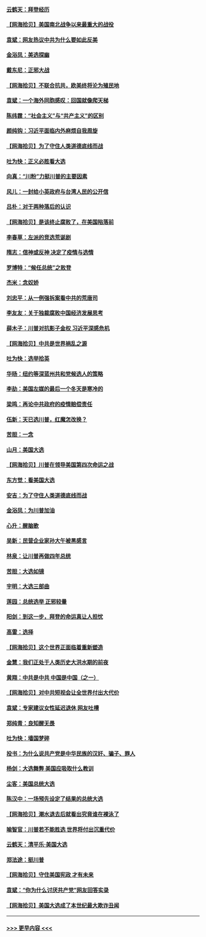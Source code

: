 #### [云鹤天：拜登经历](../pages/nsc993/n12567294.md?t=11222103) 
#### [【网海拾贝】美国南北战争以来最重大的战役](../pages/nsc993/n12567247.md?t=11222103) 
#### [袁斌：网友热议中共为什么要如此反美](../pages/nsc993/n12567162.md?t=11222103) 
#### [金浴凤：美选探幽](../pages/nsc993/n12567147.md?t=11222103) 
#### [戴东尼：正邪大战](../pages/nsc993/n12567033.md?t=11222103) 
#### [【网海拾贝】不联合抗共，欧美终将沦为殖民地](../pages/nsc993/n12565068.md?t=11222103) 
#### [袁斌：一个海外同胞感叹：回国就像爬天梯](../pages/nsc993/n12564986.md?t=11222103) 
#### [陈纬霆：“社会主义”与“共产主义”的区别](../pages/nsc993/n12562417.md?t=11222103) 
#### [颜纯钩：习近平面临内外麻烦自我周旋](../pages/nsc993/n12563356.md?t=11222103) 
#### [【网海拾贝】为了守住人类道德底线而战](../pages/nsc993/n12562542.md?t=11222103) 
#### [吐为快：正义必胜看大选](../pages/nsc993/n12561967.md?t=11222103) 
#### [向真：“川粉”力挺川普的主要因素](../pages/nsc993/n12560774.md?t=11222103) 
#### [风儿：一封给小英政府与台湾人民的公开信](../pages/nsc993/n12560581.md?t=11222103) 
#### [吕朴：对于两种落后的认识](../pages/nsc993/n12560492.md?t=11222103) 
#### [【网海拾贝】是该终止腐败了，在美国陷落前](../pages/nsc993/n12559936.md?t=11222103) 
#### [李春草：左派的竞选荒诞剧](../pages/nsc993/n12558380.md?t=11222103) 
#### [隋志：信神或反神 决定了疫情与选情](../pages/nsc993/n12558255.md?t=11222103) 
#### [罗博特：“候任总统”之败登](../pages/nsc993/n12558189.md?t=11222103) 
#### [杰米：念奴娇](../pages/nsc993/n12558174.md?t=11222103) 
#### [刘忠平：从一例强拆案看中共的荒唐司](../pages/nsc993/n12558036.md?t=11222103) 
#### [李友友：关于独裁腐败中国经济发展思考](../pages/nsc993/n12558004.md?t=11222103) 
#### [薛木子：川普对抗影子金权 习近平深感危机](../pages/nsc993/n12557342.md?t=11222103) 
#### [【网海拾贝】中共是世界祸乱之源](../pages/nsc993/n12555353.md?t=11222103) 
#### [吐为快：选举拾英](../pages/nsc993/n12555041.md?t=11222103) 
#### [华旸：纽约等深蓝州共和党候选人的策略](../pages/nsc993/n12554309.md?t=11222103) 
#### [李劼：美国左媒的最后一个冬天是寒冷的](../pages/nsc993/n12552947.md?t=11222103) 
#### [梁鸣：再论中共政府的疫情赔偿责任](../pages/nsc993/n12553012.md?t=11222103) 
#### [伍新：天已选川普，红魔怎改换？](../pages/nsc993/n12552970.md?t=11222103) 
#### [苦胆：一念](../pages/nsc993/n12552957.md?t=11222103) 
#### [山月：美国大选](../pages/nsc993/n12552446.md?t=11222103) 
#### [【网海拾贝】川普在领导美国第四次命运之战](../pages/nsc993/n12551973.md?t=11222103) 
#### [东方觉：看美国大选](../pages/nsc993/n12551647.md?t=11222103) 
#### [安吉：为了守住人类道德底线而战](../pages/nsc993/n12551111.md?t=11222103) 
#### [金浴凤：为川普加油](../pages/nsc993/n12551085.md?t=11222103) 
#### [心升：醒脑歌](../pages/nsc993/n12550984.md?t=11222103) 
#### [吴新：民营企业家孙大午被黑感言](../pages/nsc993/n12550656.md?t=11222103) 
#### [林泉：让川普再做四年总统](../pages/nsc993/n12550640.md?t=11222103) 
#### [苦胆：大选如镜](../pages/nsc993/n12550630.md?t=11222103) 
#### [宇明：大选三部曲](../pages/nsc993/n12550603.md?t=11222103) 
#### [莲园：总统选举 正邪较量](../pages/nsc993/n12550594.md?t=11222103) 
#### [阳剑：到这一步，拜登的命运真让人担忧](../pages/nsc993/n12549093.md?t=11222103) 
#### [高雷：选择](../pages/nsc993/n12549087.md?t=11222103) 
#### [【网海拾贝】这个世界正面临着重新塑造](../pages/nsc993/n12548326.md?t=11222103) 
#### [金慧：我们正处于人类历史大洪水期的前夜](../pages/nsc993/n12547914.md?t=11222103) 
#### [黄翔：中共是中共 中国是中国（之一）](../pages/nsc993/n12547576.md?t=11222103) 
#### [【网海拾贝】对中共短视会让全世界付出大代价](../pages/nsc993/n12546043.md?t=11222103) 
#### [袁斌：专家建议女性延迟退休 网友吐槽](../pages/nsc993/n12545424.md?t=11222103) 
#### [郑纯青：良知醒无畏](../pages/nsc993/n12545394.md?t=11222103) 
#### [吐为快：墙国梦碎](../pages/nsc993/n12545309.md?t=11222103) 
#### [投书：为什么说共产党是中华民族的汉奸、骗子、罪人](../pages/nsc993/n12545089.md?t=11222103) 
#### [杨剑：大选舞弊 美国应吸取什么教训](../pages/nsc993/n12543937.md?t=11222103) 
#### [尘客：美国总统大选](../pages/nsc993/n12543828.md?t=11222103) 
#### [陈汉中：一场预先设定了结果的总统大选](../pages/nsc993/n12543564.md?t=11222103) 
#### [【网海拾贝】潮水退去后就看出究竟谁在裸泳了](../pages/nsc993/n12543321.md?t=11222103) 
#### [喻智官：川普若不能胜选 世界将付出沉重代价](../pages/nsc993/n12541352.md?t=11222103) 
#### [云鹤天：清平乐‧美国大选](../pages/nsc993/n12540916.md?t=11222103) 
#### [郑法途：挺川普](../pages/nsc993/n12540898.md?t=11222103) 
#### [【网海拾贝】守住美国宪政 才有未来](../pages/nsc993/n12540423.md?t=11222103) 
#### [袁斌：“你为什么讨厌共产党”网友回答实录](../pages/nsc993/n12540208.md?t=11222103) 
#### [【网海拾贝】美国大选成了本世纪最大欺诈丑闻](../pages/nsc993/n12538029.md?t=11222103) 

----
#### [ >>> 更早内容 <<< ](../indexes/nsc993-earlier.md)
